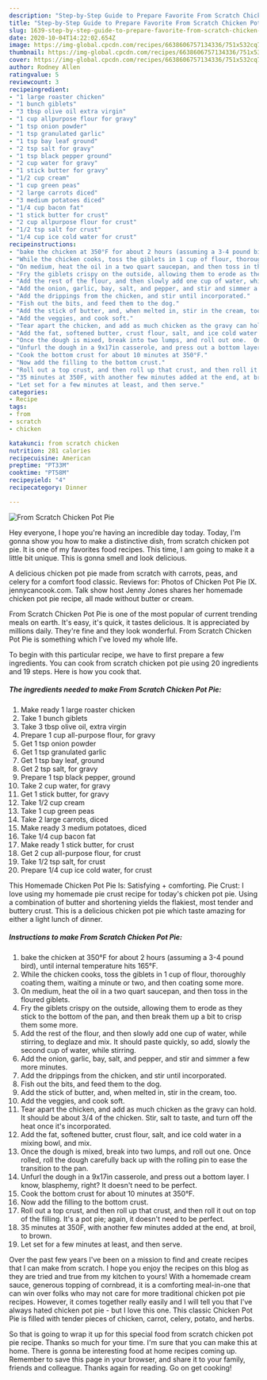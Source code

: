 ```yaml
---
description: "Step-by-Step Guide to Prepare Favorite From Scratch Chicken Pot Pie"
title: "Step-by-Step Guide to Prepare Favorite From Scratch Chicken Pot Pie"
slug: 1639-step-by-step-guide-to-prepare-favorite-from-scratch-chicken-pot-pie
date: 2020-10-04T14:22:02.654Z
image: https://img-global.cpcdn.com/recipes/6638606757134336/751x532cq70/from-scratch-chicken-pot-pie-recipe-main-photo.jpg
thumbnail: https://img-global.cpcdn.com/recipes/6638606757134336/751x532cq70/from-scratch-chicken-pot-pie-recipe-main-photo.jpg
cover: https://img-global.cpcdn.com/recipes/6638606757134336/751x532cq70/from-scratch-chicken-pot-pie-recipe-main-photo.jpg
author: Rodney Allen
ratingvalue: 5
reviewcount: 3
recipeingredient:
- "1 large roaster chicken"
- "1 bunch giblets"
- "3 tbsp olive oil extra virgin"
- "1 cup allpurpose flour for gravy"
- "1 tsp onion powder"
- "1 tsp granulated garlic"
- "1 tsp bay leaf ground"
- "2 tsp salt for gravy"
- "1 tsp black pepper ground"
- "2 cup water for gravy"
- "1 stick butter for gravy"
- "1/2 cup cream"
- "1 cup green peas"
- "2 large carrots diced"
- "3 medium potatoes diced"
- "1/4 cup bacon fat"
- "1 stick butter for crust"
- "2 cup allpurpose flour for crust"
- "1/2 tsp salt for crust"
- "1/4 cup ice cold water for crust"
recipeinstructions:
- "bake the chicken at 350°F for about 2 hours (assuming a 3-4 pound bird), until internal temperature hits 165°F."
- "While the chicken cooks, toss the giblets in 1 cup of flour, thoroughly coating them, waiting a minute or two, and then coating some more."
- "On medium, heat the oil in a two quart saucepan, and then toss in the floured giblets."
- "Fry the giblets crispy on the outside, allowing them to erode as they stick to the bottom of the pan, and then break them up a bit to crisp them some more."
- "Add the rest of the flour, and then slowly add one cup of water, while stirring, to deglaze and mix.  It should paste quickly, so add, slowly the second cup of water, while stirring."
- "Add the onion, garlic, bay, salt, and pepper, and stir and simmer a few more minutes."
- "Add the drippings from the chicken, and stir until incorporated."
- "Fish out the bits, and feed them to the dog."
- "Add the stick of butter, and, when melted in, stir in the cream, too."
- "Add the veggies, and cook soft."
- "Tear apart the chicken, and add as much chicken as the gravy can hold.  It should be about 3/4 of the chicken.  Stir, salt to taste, and turn off the heat once it&#39;s incorporated."
- "Add the fat, softened butter, crust flour, salt, and ice cold water in a mixing bowl, and mix."
- "Once the dough is mixed, break into two lumps, and roll out one.  Once rolled, roll the dough carefully back up with the rolling pin to ease the transition to the pan."
- "Unfurl the dough in a 9x17in casserole, and press out a bottom layer.  I know, blasphemy, right? It doesn&#39;t need to be perfect."
- "Cook the bottom crust for about 10 minutes at 350°F."
- "Now add the filling to the bottom crust."
- "Roll out a top crust, and then roll up that crust, and then roll it out on top of the filling.  It&#39;s a pot pie; again, it doesn&#39;t need to be perfect."
- "35 minutes at 350F, with another few minutes added at the end, at broil, to brown."
- "Let set for a few minutes at least, and then serve."
categories:
- Recipe
tags:
- from
- scratch
- chicken

katakunci: from scratch chicken 
nutrition: 281 calories
recipecuisine: American
preptime: "PT33M"
cooktime: "PT58M"
recipeyield: "4"
recipecategory: Dinner

---
```



![From Scratch Chicken Pot Pie](https://img-global.cpcdn.com/recipes/6638606757134336/751x532cq70/from-scratch-chicken-pot-pie-recipe-main-photo.jpg)

Hey everyone, I hope you're having an incredible day today. Today, I'm gonna show you how to make a distinctive dish, from scratch chicken pot pie. It is one of my favorites food recipes. This time, I am going to make it a little bit unique. This is gonna smell and look delicious.

A delicious chicken pot pie made from scratch with carrots, peas, and celery for a comfort food classic. Reviews for: Photos of Chicken Pot Pie IX. jennycancook.com. Talk show host Jenny Jones shares her homemade chicken pot pie recipe, all made without butter or cream.

From Scratch Chicken Pot Pie is one of the most popular of current trending meals on earth. It's easy, it's quick, it tastes delicious. It is appreciated by millions daily. They're fine and they look wonderful. From Scratch Chicken Pot Pie is something which I've loved my whole life.


To begin with this particular recipe, we have to first prepare a few ingredients. You can cook from scratch chicken pot pie using 20 ingredients and 19 steps. Here is how you cook that.

<!--inarticleads1-->

##### The ingredients needed to make From Scratch Chicken Pot Pie:

1. Make ready 1 large roaster chicken
1. Take 1 bunch giblets
1. Take 3 tbsp olive oil, extra virgin
1. Prepare 1 cup all-purpose flour, for gravy
1. Get 1 tsp onion powder
1. Get 1 tsp granulated garlic
1. Get 1 tsp bay leaf, ground
1. Get 2 tsp salt, for gravy
1. Prepare 1 tsp black pepper, ground
1. Take 2 cup water, for gravy
1. Get 1 stick butter, for gravy
1. Take 1/2 cup cream
1. Take 1 cup green peas
1. Take 2 large carrots, diced
1. Make ready 3 medium potatoes, diced
1. Take 1/4 cup bacon fat
1. Make ready 1 stick butter, for crust
1. Get 2 cup all-purpose flour, for crust
1. Take 1/2 tsp salt, for crust
1. Prepare 1/4 cup ice cold water, for crust


This Homemade Chicken Pot Pie Is: Satisfying + comforting. Pie Crust: I love using my homemade pie crust recipe for today&#39;s chicken pot pie. Using a combination of butter and shortening yields the flakiest, most tender and buttery crust. This is a delicious chicken pot pie which taste amazing for either a light lunch of dinner. 

<!--inarticleads2-->

##### Instructions to make From Scratch Chicken Pot Pie:

1. bake the chicken at 350°F for about 2 hours (assuming a 3-4 pound bird), until internal temperature hits 165°F.
1. While the chicken cooks, toss the giblets in 1 cup of flour, thoroughly coating them, waiting a minute or two, and then coating some more.
1. On medium, heat the oil in a two quart saucepan, and then toss in the floured giblets.
1. Fry the giblets crispy on the outside, allowing them to erode as they stick to the bottom of the pan, and then break them up a bit to crisp them some more.
1. Add the rest of the flour, and then slowly add one cup of water, while stirring, to deglaze and mix.  It should paste quickly, so add, slowly the second cup of water, while stirring.
1. Add the onion, garlic, bay, salt, and pepper, and stir and simmer a few more minutes.
1. Add the drippings from the chicken, and stir until incorporated.
1. Fish out the bits, and feed them to the dog.
1. Add the stick of butter, and, when melted in, stir in the cream, too.
1. Add the veggies, and cook soft.
1. Tear apart the chicken, and add as much chicken as the gravy can hold.  It should be about 3/4 of the chicken.  Stir, salt to taste, and turn off the heat once it&#39;s incorporated.
1. Add the fat, softened butter, crust flour, salt, and ice cold water in a mixing bowl, and mix.
1. Once the dough is mixed, break into two lumps, and roll out one.  Once rolled, roll the dough carefully back up with the rolling pin to ease the transition to the pan.
1. Unfurl the dough in a 9x17in casserole, and press out a bottom layer.  I know, blasphemy, right? It doesn&#39;t need to be perfect.
1. Cook the bottom crust for about 10 minutes at 350°F.
1. Now add the filling to the bottom crust.
1. Roll out a top crust, and then roll up that crust, and then roll it out on top of the filling.  It&#39;s a pot pie; again, it doesn&#39;t need to be perfect.
1. 35 minutes at 350F, with another few minutes added at the end, at broil, to brown.
1. Let set for a few minutes at least, and then serve.


Over the past few years I&#39;ve been on a mission to find and create recipes that I can make from scratch. I hope you enjoy the recipes on this blog as they are tried and true from my kitchen to yours! With a homemade cream sauce, generous topping of cornbread, it is a comforting meal-in-one that can win over folks who may not care for more traditional chicken pot pie recipes. However, it comes together really easily and I will tell you that I&#39;ve always hated chicken pot pie - but I love this one. This classic Chicken Pot Pie is filled with tender pieces of chicken, carrot, celery, potato, and herbs. 

So that is going to wrap it up for this special food from scratch chicken pot pie recipe. Thanks so much for your time. I'm sure that you can make this at home. There is gonna be interesting food at home recipes coming up. Remember to save this page in your browser, and share it to your family, friends and colleague. Thanks again for reading. Go on get cooking!
